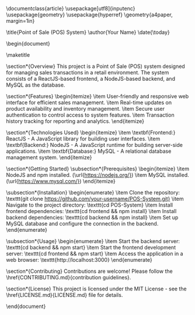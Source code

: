 \documentclass{article}
\usepackage[utf8]{inputenc}
\usepackage{geometry}
\usepackage{hyperref}
\geometry{a4paper, margin=1in}

\title{Point of Sale (POS) System}
\author{Your Name}
\date{\today}

\begin{document}

\maketitle

\section*{Overview}
This project is a Point of Sale (POS) system designed for managing sales transactions in a retail environment. The system consists of a ReactJS-based frontend, a NodeJS-based backend, and MySQL as the database.

\section*{Features}
\begin{itemize}
    \item User-friendly and responsive web interface for efficient sales management.
    \item Real-time updates on product availability and inventory management.
    \item Secure user authentication to control access to system features.
    \item Transaction history tracking for reporting and analytics.
\end{itemize}

\section*{Technologies Used}
\begin{itemize}
    \item \textbf{Frontend:} ReactJS - A JavaScript library for building user interfaces.
    \item \textbf{Backend:} NodeJS - A JavaScript runtime for building server-side applications.
    \item \textbf{Database:} MySQL - A relational database management system.
\end{itemize}

\section*{Getting Started}
\subsection*{Prerequisites}
\begin{itemize}
    \item NodeJS and npm installed. (\url{https://nodejs.org/})
    \item MySQL installed. (\url{https://www.mysql.com/})
\end{itemize}

\subsection*{Installation}
\begin{enumerate}
    \item Clone the repository: \texttt{git clone https://github.com/your-username/POS-System.git}
    \item Navigate to the project directory: \texttt{cd POS-System}
    \item Install frontend dependencies: \texttt{cd frontend \&\& npm install}
    \item Install backend dependencies: \texttt{cd backend \&\& npm install}
    \item Set up MySQL database and configure the connection in the backend.
\end{enumerate}

\subsection*{Usage}
\begin{enumerate}
    \item Start the backend server: \texttt{cd backend \&\& npm start}
    \item Start the frontend development server: \texttt{cd frontend \&\& npm start}
    \item Access the application in a web browser: \texttt{http://localhost:3000}
\end{enumerate}

\section*{Contributing}
Contributions are welcome! Please follow the \href{CONTRIBUTING.md}{contribution guidelines}.

\section*{License}
This project is licensed under the MIT License - see the \href{LICENSE.md}{LICENSE.md} file for details.

\end{document}

